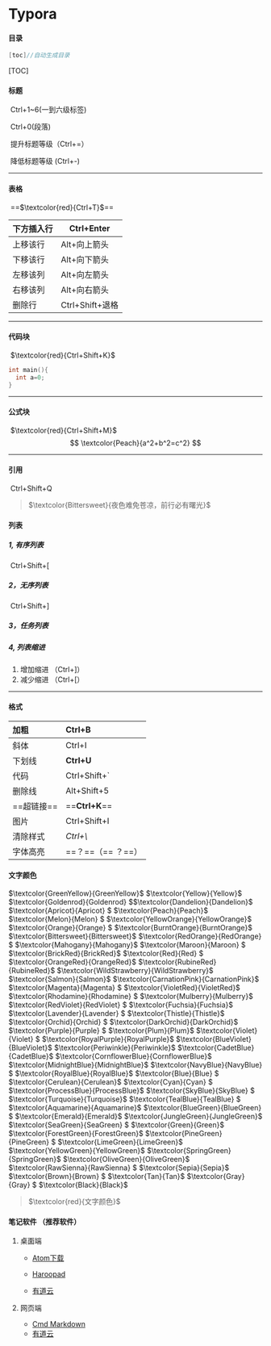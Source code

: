 # Typora

#### 目录

```c
[toc]//自动生成目录
```

[TOC]

#### 标题

​        Ctrl+1~6(一到六级标签)

​        Ctrl+0(段落)

​                    提升标题等级（Ctrl+=）

​                    降低标题等级  (Ctrl+-)

------

#### 表格

​        ==$\textcolor{red}{Ctrl+T}$==

| 下方插入行 | Ctrl+Enter    |
| ----- | ------------- |
| 上移该行  | Alt+向上箭头      |
| 下移该行  | Alt+向下箭头      |
| 左移该列  | Alt+向左箭头      |
| 右移该列  | Alt+向右箭头      |
| 删除行   | Ctrl+Shift+退格 |

------

#### 代码块

​        $\textcolor{red}{Ctrl+Shift+K}$

```c
int main(){
  int a=0;
}
```

------

#### 公式块

​        $\textcolor{red}{Ctrl+Shift+M}$
$$
\textcolor{Peach}{a^2+b^2=c^2}
$$

------

#### 引用

​        Ctrl+Shift+Q

> $\textcolor{Bittersweet}{夜色难免苍凉，前行必有曙光}$

#### 列表

##### 1,   有序列表

​        Ctrl+Shift+[

##### 2，无序列表

​        Ctrl+Shift+]

##### 3，任务列表

##### 4,   列表缩进

1. 增加缩进 （Ctrl+]）
2. 减少缩进 （Ctrl+[）

------

#### 格式

| 加粗      | Ctrl+B         |
|:------- |:-------------- |
| 斜体      | Ctrl+I         |
| 下划线     | **Ctrl+U**     |
| 代码      | Ctrl+Shift+`   |
| 删除线     | Alt+Shift+5    |
| ==超链接== | ==**Ctrl+K**== |
| 图片      | Ctrl+Shift+I   |
| 清除样式    | *Ctrl+\\*      |
| 字体高亮    | ==？==（== ？==）  |

#### 文字颜色

$\textcolor{GreenYellow}{GreenYellow}$  $\textcolor{Yellow}{Yellow}$ $\textcolor{Goldenrod}{Goldenrod} $$\textcolor{Dandelion}{Dandelion}$
$\textcolor{Apricot}{Apricot} $
$\textcolor{Peach}{Peach}$
$\textcolor{Melon}{Melon} $
$\textcolor{YellowOrange}{YellowOrange}$
$\textcolor{Orange}{Orange} $
$\textcolor{BurntOrange}{BurntOrange}$
$\textcolor{Bittersweet}{Bittersweet}$
$\textcolor{RedOrange}{RedOrange} $
$\textcolor{Mahogany}{Mahogany}$
$\textcolor{Maroon}{Maroon} $
$\textcolor{BrickRed}{BrickRed}$
$\textcolor{Red}{Red} $
$\textcolor{OrangeRed}{OrangeRed}$
$\textcolor{RubineRed}{RubineRed}$
$\textcolor{WildStrawberry}{WildStrawberry}$
$\textcolor{Salmon}{Salmon}$
$\textcolor{CarnationPink}{CarnationPink}$
$\textcolor{Magenta}{Magenta} $
$\textcolor{VioletRed}{VioletRed}$
$\textcolor{Rhodamine}{Rhodamine} $
$\textcolor{Mulberry}{Mulberry}$
$\textcolor{RedViolet}{RedViolet} $
$\textcolor{Fuchsia}{Fuchsia}$
$\textcolor{Lavender}{Lavender} $
$\textcolor{Thistle}{Thistle}$
$\textcolor{Orchid}{Orchid} $
$\textcolor{DarkOrchid}{DarkOrchid}$
$\textcolor{Purple}{Purple} $
$\textcolor{Plum}{Plum}$
$\textcolor{Violet}{Violet} $
$\textcolor{RoyalPurple}{RoyalPurple}$
$\textcolor{BlueViolet}{BlueViolet}$
$\textcolor{Periwinkle}{Periwinkle}$
$\textcolor{CadetBlue}{CadetBlue}$
$\textcolor{CornflowerBlue}{CornflowerBlue}$
$\textcolor{MidnightBlue}{MidnightBlue}$
$\textcolor{NavyBlue}{NavyBlue} $
$\textcolor{RoyalBlue}{RoyalBlue}$
$\textcolor{Blue}{Blue} $
$\textcolor{Cerulean}{Cerulean}$
$\textcolor{Cyan}{Cyan} $
$\textcolor{ProcessBlue}{ProcessBlue}$
$\textcolor{SkyBlue}{SkyBlue} $
$\textcolor{Turquoise}{Turquoise}$
$\textcolor{TealBlue}{TealBlue} $
$\textcolor{Aquamarine}{Aquamarine}$
$\textcolor{BlueGreen}{BlueGreen} $
$\textcolor{Emerald}{Emerald}$
$\textcolor{JungleGreen}{JungleGreen}$
$\textcolor{SeaGreen}{SeaGreen} $
$\textcolor{Green}{Green}$
$\textcolor{ForestGreen}{ForestGreen}$
$\textcolor{PineGreen}{PineGreen} $
$\textcolor{LimeGreen}{LimeGreen}$
$\textcolor{YellowGreen}{YellowGreen}$
$\textcolor{SpringGreen}{SpringGreen}$
$\textcolor{OliveGreen}{OliveGreen}$
$\textcolor{RawSienna}{RawSienna} $
$\textcolor{Sepia}{Sepia}$
$\textcolor{Brown}{Brown} $
$\textcolor{Tan}{Tan}$
$\textcolor{Gray}{Gray} $
$\textcolor{Black}{Black}$

> $\textcolor{red}{文字颜色}$

#### 笔记软件 （推荐软件）

1. 桌面端
   
   - [Atom下载](https://atom.io/download/windows_x64)
   
   - [Haroopad](https://dl.dropbox.com/s/1jdmrbpm4yegen8/Haroopad-v0.13.1-win-x64.msi)
   
   - [有道云](https://artifact.lx.netease.com/download/ynote-electron/%E6%9C%89%E9%81%93%E4%BA%91%E7%AC%94%E8%AE%B0.exe)

2. 网页端
   
   - [Cmd Markdown](https://www.zybuluo.com/mdeditor)
   - [有道云](https://note.youdao.com/web)
